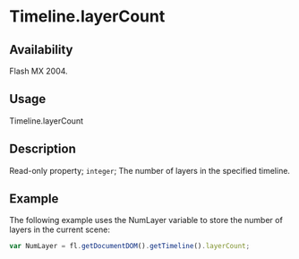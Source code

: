 # Timeline.layerCount

## Availability

Flash MX 2004.

## Usage

Timeline.layerCount

## Description

Read-only property; `integer`; The number of layers in the specified timeline.

## Example

The following example uses the NumLayer variable to store the number of layers in the current scene:

```javascript
var NumLayer = fl.getDocumentDOM().getTimeline().layerCount;
```
